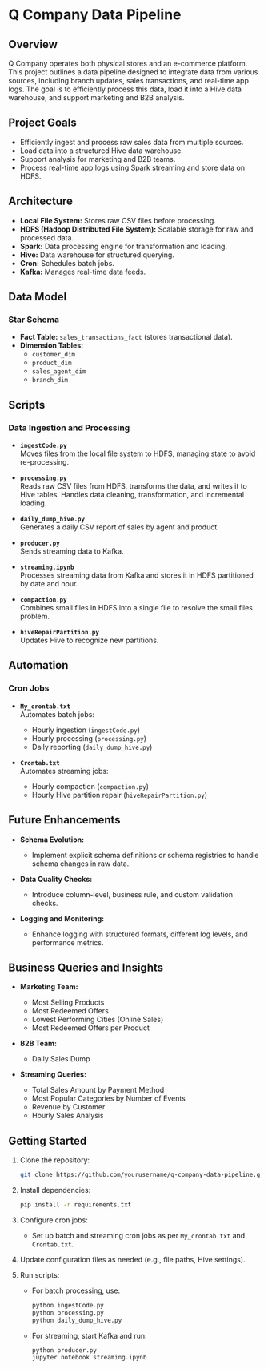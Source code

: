 # Q Company Data Pipeline

## Overview

Q Company operates both physical stores and an e-commerce platform. This project outlines a data pipeline designed to integrate data from various sources, including branch updates, sales transactions, and real-time app logs. The goal is to efficiently process this data, load it into a Hive data warehouse, and support marketing and B2B analysis.

## Project Goals

- Efficiently ingest and process raw sales data from multiple sources.
- Load data into a structured Hive data warehouse.
- Support analysis for marketing and B2B teams.
- Process real-time app logs using Spark streaming and store data on HDFS.

## Architecture

- **Local File System:** Stores raw CSV files before processing.
- **HDFS (Hadoop Distributed File System):** Scalable storage for raw and processed data.
- **Spark:** Data processing engine for transformation and loading.
- **Hive:** Data warehouse for structured querying.
- **Cron:** Schedules batch jobs.
- **Kafka:** Manages real-time data feeds.

## Data Model

### Star Schema

- **Fact Table:** `sales_transactions_fact` (stores transactional data).
- **Dimension Tables:** 
  - `customer_dim`
  - `product_dim`
  - `sales_agent_dim`
  - `branch_dim`

## Scripts

### Data Ingestion and Processing

- **`ingestCode.py`**  
  Moves files from the local file system to HDFS, managing state to avoid re-processing.

- **`processing.py`**  
  Reads raw CSV files from HDFS, transforms the data, and writes it to Hive tables. Handles data cleaning, transformation, and incremental loading.

- **`daily_dump_hive.py`**  
  Generates a daily CSV report of sales by agent and product.

- **`producer.py`**  
  Sends streaming data to Kafka.

- **`streaming.ipynb`**  
  Processes streaming data from Kafka and stores it in HDFS partitioned by date and hour.

- **`compaction.py`**  
  Combines small files in HDFS into a single file to resolve the small files problem.

- **`hiveRepairPartition.py`**  
  Updates Hive to recognize new partitions.

## Automation

### Cron Jobs

- **`My_crontab.txt`**  
  Automates batch jobs:
  - Hourly ingestion (`ingestCode.py`)
  - Hourly processing (`processing.py`)
  - Daily reporting (`daily_dump_hive.py`)

- **`Crontab.txt`**  
  Automates streaming jobs:
  - Hourly compaction (`compaction.py`)
  - Hourly Hive partition repair (`hiveRepairPartition.py`)

## Future Enhancements

- **Schema Evolution:**
  - Implement explicit schema definitions or schema registries to handle schema changes in raw data.

- **Data Quality Checks:**
  - Introduce column-level, business rule, and custom validation checks.

- **Logging and Monitoring:**
  - Enhance logging with structured formats, different log levels, and performance metrics.

## Business Queries and Insights

- **Marketing Team:**
  - Most Selling Products
  - Most Redeemed Offers
  - Lowest Performing Cities (Online Sales)
  - Most Redeemed Offers per Product

- **B2B Team:**
  - Daily Sales Dump

- **Streaming Queries:**
  - Total Sales Amount by Payment Method
  - Most Popular Categories by Number of Events
  - Revenue by Customer
  - Hourly Sales Analysis

## Getting Started

1. Clone the repository:
   ```bash
   git clone https://github.com/yourusername/q-company-data-pipeline.git
   ```

2. Install dependencies:
   ```bash
   pip install -r requirements.txt
   ```

3. Configure cron jobs:
   - Set up batch and streaming cron jobs as per `My_crontab.txt` and `Crontab.txt`.

4. Update configuration files as needed (e.g., file paths, Hive settings).

5. Run scripts:
   - For batch processing, use:
     ```bash
     python ingestCode.py
     python processing.py
     python daily_dump_hive.py
     ```
   - For streaming, start Kafka and run:
     ```bash
     python producer.py
     jupyter notebook streaming.ipynb
     ```
